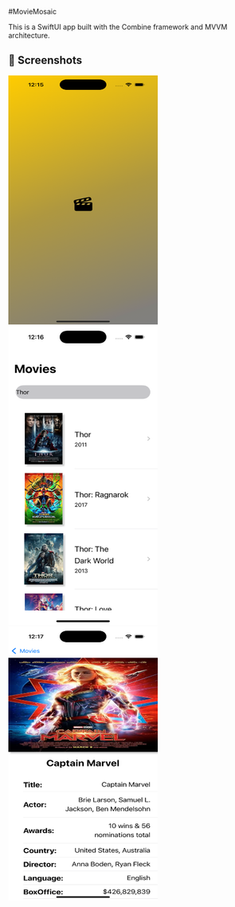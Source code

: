 
#MovieMosaic

This is a SwiftUI app built with the Combine framework and MVVM architecture.

## 📸 Screenshots
<img src="MovieMosaic/Screenshots/SplashScreen.png" alt="Splash Screen" width="300" height="500"/> <img src="MovieMosaic/Screenshots/ListScreen.png" alt="Movie List Screen" width="300" height="600"/> <img src="MovieMosaic/Screenshots/DetailScreen.png" alt="Movie Details Screen" width="300" height="550"/>
